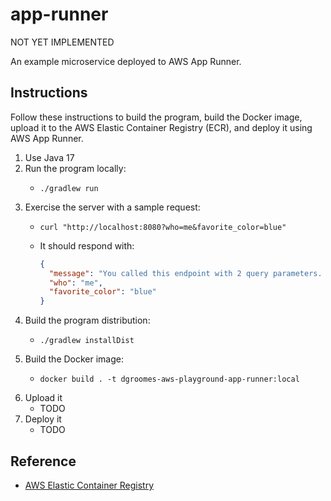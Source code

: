 # app-runner

NOT YET IMPLEMENTED

An example microservice deployed to AWS App Runner.

## Instructions

Follow these instructions to build the program, build the Docker image, upload it to the AWS Elastic Container Registry (ECR), and
deploy it using AWS App Runner. 

1. Use Java 17
2. Run the program locally:
   * ```shell
     ./gradlew run
     ```
3. Exercise the server with a sample request:
   * ```shell
     curl "http://localhost:8080?who=me&favorite_color=blue"
     ```
   * It should respond with:
     ```json
     {
       "message": "You called this endpoint with 2 query parameters. They are listed below.",
       "who": "me",
       "favorite_color": "blue"
     }
     ```
5. Build the program distribution:
   * ```shell
     ./gradlew installDist
     ```
6. Build the Docker image:
   * ```shell
     docker build . -t dgroomes-aws-playground-app-runner:local
     ```
7. Upload it
   * TODO
8. Deploy it
   * TODO


## Reference

* [AWS Elastic Container Registry](https://aws.amazon.com/ecr/)
